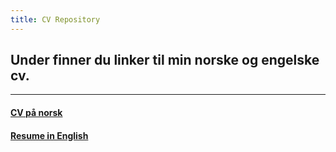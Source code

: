 ```yaml
---
title: CV Repository
---
```


## Under finner du linker til min norske og engelske cv.

***

#### [CV på norsk](https://harrysolsem.github.io/MyCVRepository/content/norsk/cv.html)

#### [Resume in English](https://harrysolsem.github.io/MyCVRepository/content/engelsk/resume.html)
